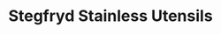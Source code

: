 ---
title: "Stegfryd Stainless Utensils"
url: /san-pablo/stegfryd-stainless-utensils/
shop: trade
---